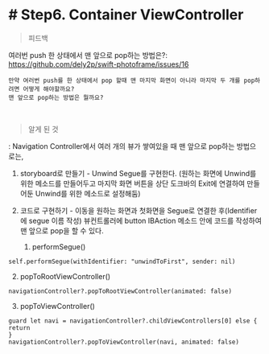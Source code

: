 # # Step6. Container ViewController

> 피드백

여러번 push 한 상태에서 맨 앞으로 pop하는 방법은?: https://github.com/dely2p/swift-photoframe/issues/16
<br  />

```
만약 여러번 push를 한 상태에서 pop 할때 맨 마지막 화면이 아니라 마지막 두 개를 pop하려면 어떻게 해야할까요?
맨 앞으로 pop하는 방법은 뭘까요?
```
<br  />

> 알게 된 것

: Navigation Controller에서 여러 개의 뷰가 쌓여있을 때 맨 앞으로 pop하는 방법으로는,<br  />
1. storyboard로 만들기 - Unwind Segue를 구현한다. (원하는 화면에 Unwind를 위한 메소드를 만들어두고 마지막 화면 버튼을 상단 도크바의 Exit에 연결하여 만들어둔 Unwind를 위한 메소드로 설정해둠)

2. 코드로 구현하기 - 이동을 원하는 화면과 첫화면을 Segue로 연결한 후(Identifier에 segue 이름 작성) 뷰컨트롤러에 button IBAction 메소드 안에 코드를 작성하여 맨 앞으로 pop을 할 수 있다.

   1) performSegue()
    
```
self.performSegue(withIdentifier: "unwindToFirst", sender: nil)
```

   2) popToRootViewController()

```
navigationController?.popToRootViewController(animated: false)
```

   3) popToViewController()

```
guard let navi = navigationController?.childViewControllers[0] else {
return
}
navigationController?.popToViewController(navi, animated: false)
```

